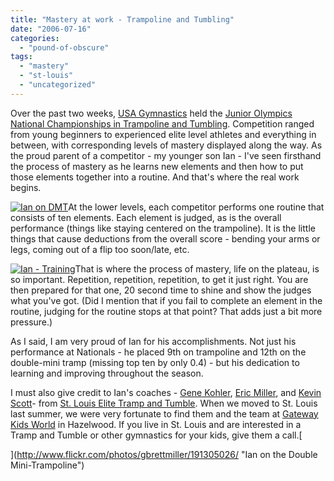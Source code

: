 ```yaml
---
title: "Mastery at work - Trampoline and Tumbling"
date: "2006-07-16"
categories: 
  - "pound-of-obscure"
tags: 
  - "mastery"
  - "st-louis"
  - "uncategorized"
---
```


Over the past two weeks, [USA Gymnastics](http://www.usa-gymnastics.org "USA Gymnastics") held the [Junior Olympics National Championships in Trampoline and Tumbling](http://www.usa-gymnastics.org/tt/2006/champs/index.htm "2006 National Championships - results"). Competition ranged from young beginners to experienced elite level athletes and everything in between, with corresponding levels of mastery displayed along the way. As the proud parent of a competitor - my younger son Ian - I've seen firsthand the process of mastery as he learns new elements and then how to put those elements together into a routine. And that's where the real work begins.

[![Ian on DMT](images/191305026_fcdcd1010f_m.jpg "Ian on DMT")](http://www.flickr.com/photos/gbrettmiller/191305026/ "Ian on the Double Mini-Trampoline")At the lower levels, each competitor performs one routine that consists of ten elements. Each element is judged, as is the overall performance (things like staying centered on the trampoline). It is the little things that cause deductions from the overall score - bending your arms or legs, coming out of a flip too soon/late, etc.

[![Ian - Training](images/191303646_ed16c8f279_m.jpg "Ian - Training")](http://www.flickr.com/photos/gbrettmiller/191303646/ "Ian checking out the competition")That is where the process of mastery, life on the plateau, is so important. Repetition, repetition, repetition, to get it just right. You are then prepared for that one, 20 second time to shine and show the judges what you've got. (Did I mention that if you fail to complete an element in the routine, judging for the routine stops at that point? That adds just a bit more pressure.)

As I said, I am very proud of Ian for his accomplishments. Not just his performance at Nationals - he placed 9th on trampoline and 12th on the double-mini tramp (missing top ten by only 0.4) - but his dedication to learning and improving throughout the season.

I must also give credit to Ian's coaches - [Gene Kohler](http://site.mawebcenters.com/gatewaykidsworld/coachesStaff.html "Coach Gene Kohler"), [Eric Miller](http://site.mawebcenters.com/gatewaykidsworld/coachesStaff.html#Eric "Coach Eric Miller"), and [Kevin Scott](http://site.mawebcenters.com/gatewaykidsworld/coachesStaff.html#Kevin "Coach Kevin Scott")\- from [St. Louis Elite Tramp and Tumble](http://site.mawebcenters.com/gatewaykidsworld/team.html "St. Louis Elite Trampoline and Tumbling"). When we moved to St. Louis last summer, we were very fortunate to find them and the team at [Gateway Kids World](http://www.gatewaykidsworld.com/ "Gateway Kids World - A World Where Every Child can Succeed  (314-838-JUMP)") in Hazelwood. If you live in St. Louis and are interested in a Tramp and Tumble or other gymnastics for your kids, give them a call.[

](http://www.flickr.com/photos/gbrettmiller/191305026/ "Ian on the Double Mini-Trampoline")[](http://www.flickr.com/photos/gbrettmiller/191305026/ "Ian on the Double Mini-Trampoline")
